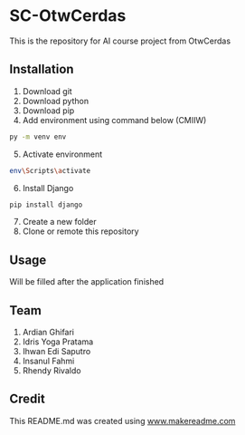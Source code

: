 # SC-OtwCerdas

This is the repository for AI course project from OtwCerdas

## Installation

1. Download git
2. Download python
3. Download pip
4. Add environment using command below (CMIIW)

```bash
py -m venv env
```
5. Activate environment

```bash
env\Scripts\activate
```
6. Install Django
```bash
pip install django
```
7. Create a new folder
8. Clone or remote this repository

## Usage
Will be filled after the application finished

## Team
1. Ardian Ghifari
2. Idris Yoga Pratama
3. Ihwan Edi Saputro
4. Insanul Fahmi
5. Rhendy Rivaldo

## Credit
This README.md was created using www.makereadme.com
